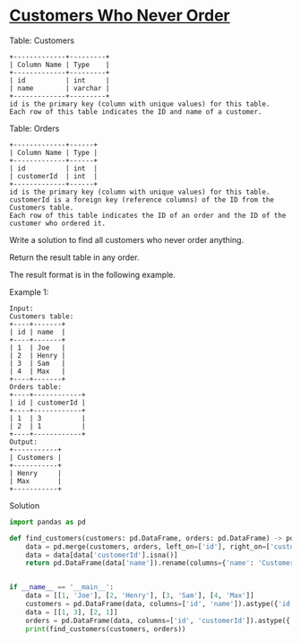 # [Customers Who Never Order](https://leetcode.com/problems/customers-who-never-order/description/)

Table: Customers
```
+-------------+---------+
| Column Name | Type    |
+-------------+---------+
| id          | int     |
| name        | varchar |
+-------------+---------+
id is the primary key (column with unique values) for this table.
Each row of this table indicates the ID and name of a customer.
``` 

Table: Orders
```
+-------------+------+
| Column Name | Type |
+-------------+------+
| id          | int  |
| customerId  | int  |
+-------------+------+
id is the primary key (column with unique values) for this table.
customerId is a foreign key (reference columns) of the ID from the Customers table.
Each row of this table indicates the ID of an order and the ID of the customer who ordered it.
``` 

Write a solution to find all customers who never order anything.

Return the result table in any order.

The result format is in the following example.

Example 1:
```
Input: 
Customers table:
+----+-------+
| id | name  |
+----+-------+
| 1  | Joe   |
| 2  | Henry |
| 3  | Sam   |
| 4  | Max   |
+----+-------+
Orders table:
+----+------------+
| id | customerId |
+----+------------+
| 1  | 3          |
| 2  | 1          |
+----+------------+
Output: 
+-----------+
| Customers |
+-----------+
| Henry     |
| Max       |
+-----------+
```
Solution
```python
import pandas as pd

def find_customers(customers: pd.DataFrame, orders: pd.DataFrame) -> pd.DataFrame:
    data = pd.merge(customers, orders, left_on=['id'], right_on=['customerId'], how='outer')
    data = data[data['customerId'].isna()]
    return pd.DataFrame(data['name']).rename(columns={'name': 'Customers'})


if __name__ == '__main__':
    data = [[1, 'Joe'], [2, 'Henry'], [3, 'Sam'], [4, 'Max']]
    customers = pd.DataFrame(data, columns=['id', 'name']).astype({'id': 'Int64', 'name': 'object'})
    data = [[1, 3], [2, 1]]
    orders = pd.DataFrame(data, columns=['id', 'customerId']).astype({'id': 'Int64', 'customerId': 'Int64'})
    print(find_customers(customers, orders))
```